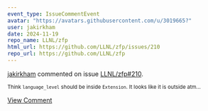 ```yaml
---
event_type: IssueCommentEvent
avatar: "https://avatars.githubusercontent.com/u/3019665?"
user: jakirkham
date: 2024-11-19
repo_name: LLNL/zfp
html_url: https://github.com/LLNL/zfp/issues/210
repo_url: https://github.com/LLNL/zfp
---
```


<a href='https://github.com/jakirkham' target='_blank'>jakirkham</a> commented on issue <a href='https://github.com/LLNL/zfp/issues/210' target='_blank'>LLNL/zfp#210</a>.

<small>Think `language_level` should be inside `Extension`. It looks like it is outside atm...</small>

<a href='https://github.com/LLNL/zfp/issues/210' target='_blank'>View Comment</a>